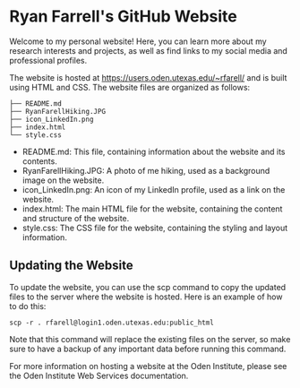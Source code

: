 # Ryan Farrell's GitHub Website
Welcome to my personal website! Here, you can learn more about my research interests and projects, as well as find links to my social media and professional profiles.

The website is hosted at https://users.oden.utexas.edu/~rfarell/ and is built using HTML and CSS. The website files are organized as follows:

```
├── README.md
├── RyanFarellHiking.JPG
├── icon_LinkedIn.png
├── index.html
└── style.css
```

- README.md: This file, containing information about the website and its contents.
- RyanFarellHiking.JPG: A photo of me hiking, used as a background image on the website.
- icon_LinkedIn.png: An icon of my LinkedIn profile, used as a link on the website.
- index.html: The main HTML file for the website, containing the content and structure of the website.
- style.css: The CSS file for the website, containing the styling and layout information.

## Updating the Website
To update the website, you can use the scp command to copy the updated files to the server where the website is hosted. Here is an example of how to do this:

```
scp -r . rfarell@login1.oden.utexas.edu:public_html
```

Note that this command will replace the existing files on the server, so make sure to have a backup of any important data before running this command.

For more information on hosting a website at the Oden Institute, please see the Oden Institute Web Services documentation.